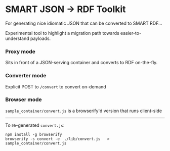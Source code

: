 # SMART JSON -> RDF Toolkit
For generating nice idiomatic JSON that can be converted to SMART RDF...

Experimental tool to highlight a migration path towards easier-to-understand payloads.

### Proxy mode
Sits in front of a JSON-serving container and converts to RDF on-the-fly.

### Converter mode
Explicit POST to `/convert` to convert on-demand

### Browser mode
`sample_container/convert.js` is a browserify'd version that runs client-side

---
To re-generated `convert.js`:

```
npm install -g browserify
browserify -s convert -e  ./lib/convert.js   > sample_container/convert.js
```
